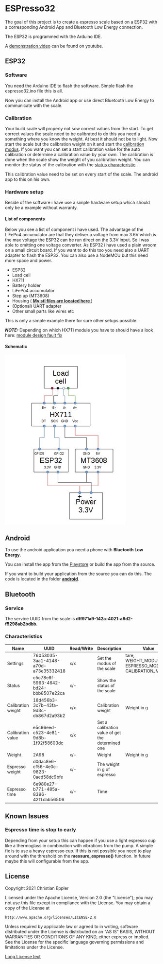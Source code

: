 # ESPresso32

The goal of this project is to create a espresso scale based on a ESP32 with
a corresponding Android App and Bluetooth Low Energy connection.

The ESP32 is programmed with the Arduino IDE.

A [demonstration video](https://youtu.be/5yW7n7iKzck) can be found on youtube.

## ESP32

### Software
You need the Arduino IDE to flash the software.
Simple flash the espresso32.ino file this is all.

Now you can install the Android app or use direct Bluetooth Low Energy
to communicate with the scale.

### Calibration
Your build scale will properly not sow correct values from the start.
To get correct values the scale need to be calibrated to do this
you need  a something where you know the weight.
At best it should not be to light.
Now start the scale but the calibration weight on it and start the [calibration modus](#characteristics).
If you want you can set a start calibration value for the auto calibration or determine a calibration
value by your own.
The calibration is done when the scale show the weight of you calibration weight.
You can monitor the status of the calibration with the [status characteristic](#characteristics).

This calibration value need to be set on every start of the scale. The android app to this on his own.

### Hardware setup
Beside of the software i have use a simple hardware setup which should only be a example without warranty.

#### List of components
Below you see a list of component i have used.
The advantage of the LiFePo4 accumulator are that they deliver a voltage from
max 3.6V which is the max voltage the ESP32 can be run direct on the 3.3V input.
So i was able to omitting one voltage converter.
As ESP32 i have used a plain wroom on a small circuit board.
If you want to do this too you need also a UART adapter to flash the ESP32.
You can also use a NodeMCU but this need more space and power.

- ESP32
- Load cell
- HX711
- Battery holder
- LiFePo4 accumulator
- Step up (MT3608)
- Housing ( **[My stl files are located here ](stl)**)
- (Optional) UART adapter
- Other small parts like wires etc

This is only a  simple example there for sure other setups possible.


**_NOTE:_** Depending on which HX711 module you have to should have a look here: [module design fault fix](https://github.com/bogde/HX711/issues/172)


#### Schematic

![Schematic](images/schematic.jpg)

## Android
To use the android application you need a phone with **Bluetooth Low Energy**.

You can install the app from the [Playstore](https://play.google.com/store/apps/details?id=org.weblooker.espresso32) or build the app from the source.


If you want to build your application from the source you can do this.
The code is located in the folder  **[android](android)**.

## Bluetooth

### Service
The service UUID from the scale is **dff971a9-142a-4021-a8d2-f5298ab2bdbb**.

### Characteristics
Name | UUID | Read/Write  | Description | Value
------ | ------| ------| ------| ------
Settings   | 76053035-3aa1-4148-a70d-a73e35332418| x/x| Set the modus of the scale| tare, WEIGHT_MODUS, ESPRESSO_MODUS, CALIBRATION_MODUS
Status   | c5c78e8f-5963-4642-bd24-bbb8507e22ca|  x/-| Show the status of the scale|
Calibration weight   | 18d456b3-3c7b-43fa-9d3c-db867d2a93b2|  x/x| Calibration weight | Weight in g|
Calibration value   | e5c96eed-c523-4e81-9d8b-1f92f58603dc| x/x| Set a calibration value of get the determined one | 
Weight   | 2A98| x/-| Weight| Weight in g
Espresso weight   | d0dac8e6-cf56-4e0c-9823-0aed58dc9bfe|  x/-| The weight in g of espresso| 
Espresso time  | 6e980e27-b771-485a-8396-42f1dab56506|  x/-| Time| 


## Known Issues

### Espresso time is stop to early
Depending from your setup this can happen if you use a light espresso cup like a 
thermoglass in combination with vibrations from the pump. 
A simple fix is to use a heavy espresso cup. If this is not possible you need to play 
around with the threshold on the **messure_espresso()** function.
In future maybe this will configurable from the app.



## License

Copyright 2021 Christian Eppler

Licensed under the Apache License, Version 2.0 (the "License");
you may not use this file except in compliance with the License.
You may obtain a copy of the License at

    http://www.apache.org/licenses/LICENSE-2.0

Unless required by applicable law or agreed to in writing, software
distributed under the License is distributed on an "AS IS" BASIS,
WITHOUT WARRANTIES OR CONDITIONS OF ANY KIND, either express or implied.
See the License for the specific language governing permissions and
limitations under the License.

[Long License text](LICENSE)










